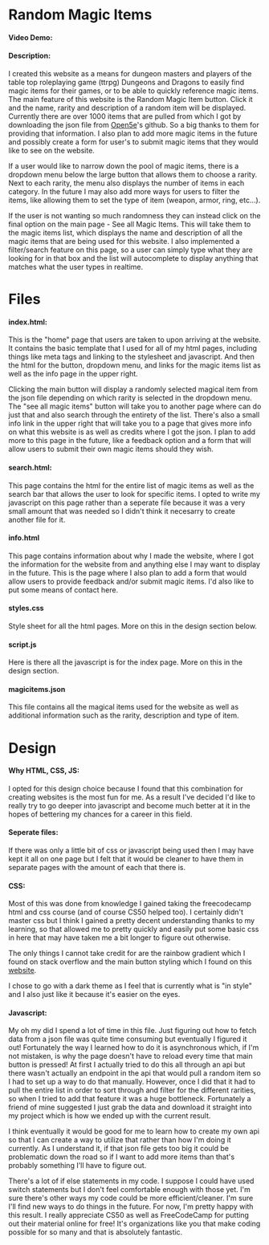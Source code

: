 # Random Magic Items
#### Video Demo:  <URL HERE>
#### Description:
I created this website as a means for dungeon masters and players of the table top roleplaying game (ttrpg) Dungeons and Dragons to easily find magic items for their games, or to be able to quickly reference magic items. The main feature of this website is the Random Magic Item button. Click it and the name, rarity and description of a random item will be displayed. Currently there are over 1000 items that are pulled from which I got by downloading the json file from [Open5e](https://open5e.com/)'s github. So a big thanks to them for providing that information. I also plan to add more magic items in the future and possibly create a form for user's to submit magic items that they would like to see on the website.

If a user would like to narrow down the pool of magic items, there is a dropdown menu below the large button that allows them to choose a rarity. Next to each rarity, the menu also displays the number of items in each category. In the future I may also add more ways for users to filter the items, like allowing them to set the type of item (weapon, armor, ring, etc...).

If the user is not wanting so much randomness they can instead click on the final option on the main page - See all Magic Items. This will take them to the magic items list, which displays the name and description of all the magic items that are being used for this website. I also implemented a filter/search feature on this page, so a user can simply type what they are looking for in that box and the list will autocomplete to display anything that matches what the user types in realtime.

# Files
#### index.html:
This is the "home" page that users are taken to upon arriving at the website. It contains the basic template that I used for all of my html pages, including things like meta tags and linking to the stylesheet and javascript. And then the html for the button, dropdown menu, and links for the magic items list as well as the info page in the upper right.

Clicking the main button will display a randomly selected magical item from the json file depending on which rarity is selected in the dropdown menu. The "see all magic items" button will take you to another page where can do just that and also search through the entirety of the list. There's also a small info link in the upper right that will take you to a page that gives more info on what this website is as well as credits where I got the json. I plan to add more to this page in the future, like a feedback option and a form that will allow users to submit their own magic items should they wish.

#### search.html:
This page contains the html for the entire list of magic items as well as the search bar that allows the user to look for specific items. I opted to write my javascript on this page rather than a seperate file because it was a very small amount that was needed so I didn't think it necesarry to create another file for it.

#### info.html
This page contains information about why I made the website, where I got the information for the website from and anything else I may want to display in the future. This is the page where I also plan to add a form that would allow users to provide feedback and/or submit magic items. I'd also like to put some means of contact here.

#### styles.css
Style sheet for all the html pages. More on this in the design section below.

#### script.js
Here is there all the javascript is for the index page. More on this in the design section.

#### magicitems.json
This file contains all the magical items used for the website as well as additional information such as the rarity, description and type of item.

# Design
#### Why HTML, CSS, JS:
I opted for this design choice because I found that this combination for creating websites is the most fun for me. As a result I've decided I'd like to really try to go deeper into javascript and become much better at it in the hopes of bettering my chances for a career in this field.

#### Seperate files:
If there was only a little bit of css or javascript being used then I may have kept it all on one page but I felt that it would be cleaner to have them in separate pages with the amount of each that there is.

#### CSS:
Most of this was done from knowledge I gained taking the freecodecamp html and css course (and of course CS50 helped too). I certainly didn't master css but I think I gained a pretty decent understanding thanks to my learning, so that allowed me to pretty quickly and easily put some basic css in here that may have taken me a bit longer to figure out otherwise.

The only things I cannot take credit for are the rainbow gradient which I found on stack overflow and the main button styling which I found on this [website](copy-paste-css.com).

I chose to go with a dark theme as I feel that is currently what is "in style" and I also just like it because it's easier on the eyes.

#### Javascript:
My oh my did I spend a lot of time in this file. Just figuring out how to fetch data from a json file was quite time consuming but eventually I figured it out! Fortunately the way I learned how to do it is asynchronous which, if I'm not mistaken, is why the page doesn't have to reload every time that main button is pressed! At first I actually tried to do this all through an api but there wasn't actually an endpoint in the api that would pull a random item so I had to set up a way to do that manually. However, once I did that it had to pull the entire list in order to sort through and filter for the different rarities, so when I tried to add that feature it was a huge bottleneck. Fortunately a friend of mine suggested I just grab the data and download it straight into my project which is how we ended up with the current result. 

I think eventually it would be good for me to learn how to create my own api so that I can create a way to utilize that rather than how I'm doing it currently. As I understand it, if that json file gets too big it could be problematic down the road so if I want to add more items than that's probably something I'll have to figure out.

There's a lot of if else statements in my code. I suppose I could have used switch statements but I don't feel comfortable enough with those yet. I'm sure there's other ways my code could be more efficient/cleaner. I'm sure I'll find new ways to do things in the future. For now, I'm pretty happy with this result. I really appreciate CS50 as well as FreeCodeCamp for putting out their material online for free! It's organizations like you that make coding possible for so many and that is absolutely fantastic. 